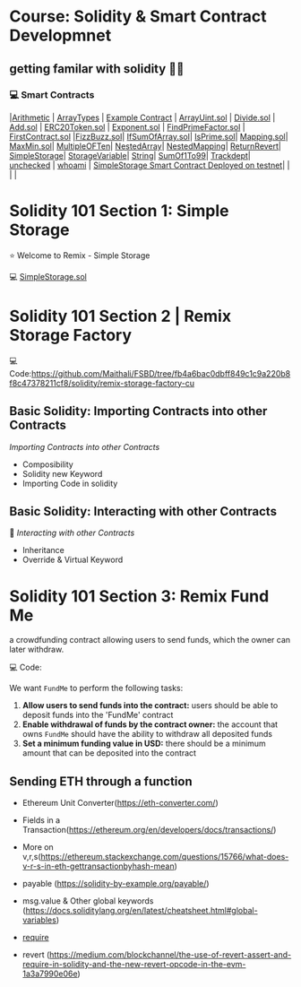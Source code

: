 # Course: Solidity & Smart Contract Developmnet

## getting familar with solidity 👩‍💻

### 💻 Smart Contracts

|[Arithmetic](./Arithematic.sol) |
[ArrayTypes](./ArrayTypes.sol) |
[Example Contract](./ExampleContract.sol) |
[ArrayUint.sol](./ArrayUint.sol)
|
[Divide.sol](./Divide.sol) |
[Add.sol](./Add.sol) |
[ERC20Token.sol](./ERC20Token.sol) |
[Exponent.sol](./Exponent.sol) |
[FindPrimeFactor.sol](./FIndPrimeFactor.sol) |
[FirstContract.sol](./firstContract.sol) |[FizzBuzz.sol](./FizzBuzz.sol)|
[IfSumOfArray.sol](./IfSumOfArray.sol)|
[IsPrime.sol](./IsPrime.sol)|
[Mapping.sol](./Mapping.sol)|
[MaxMin.sol](./MaxMin.sol)|
[MultipleOFTen](./MultipleofTen.sol)|
[NestedArray](./NestedArray.sol)|
[NestedMapping](./NestedMapping.sol)|
[ReturnRevert](./ReturnRevert.sol)|
[SimpleStorage](./SimpleStorage.sol)|
[StorageVariable](./StorageVariable.sol)|
[String](./String.sol)|
[SumOf1To99](./sumOf1to99.sol)|
[Trackdept](./Trackdept.sol)|
[unchecked](./unchecked.sol) |
[whoami](./whoami.sol) |
[SimpleStorage Smart Contract Deployed on testnet](./SimpleStorage.sol)|
[]()|
[]()|
[]()|

# Solidity 101 Section 1: Simple Storage

⭐️ Welcome to Remix - Simple Storage

💻 [SimpleStorage.sol](./SimpleStorage.sol)

# Solidity 101 Section 2 | Remix Storage Factory

💻 Code:https://github.com/Maithali/FSBD/tree/fb4a6bac0dbff849c1c9a220b8f8c47378211cf8/solidity/remix-storage-factory-cu

## Basic Solidity: Importing Contracts into other Contracts

_Importing Contracts into other Contracts_

- Composibility
- Solidity new Keyword
- Importing Code in solidity

## Basic Solidity: Interacting with other Contracts

📰 _Interacting with other Contracts_

- Inheritance
- Override & Virtual Keyword

# Solidity 101 Section 3: Remix Fund Me

a crowdfunding contract allowing users to send funds, which the owner can later withdraw.

💻 Code:

We want `FundMe` to perform the following tasks:

1. **Allow users to send funds into the contract:** users should be able to deposit funds into the 'FundMe' contract
2. **Enable withdrawal of funds by the contract owner:** the account that owns `FundMe` should have the ability to withdraw all deposited funds
3. **Set a minimum funding value in USD:** there should be a minimum amount that can be deposited into the contract

## Sending ETH through a function

- Ethereum Unit Converter(https://eth-converter.com/)

- Fields in a Transaction(https://ethereum.org/en/developers/docs/transactions/)

- More on v,r,s(https://ethereum.stackexchange.com/questions/15766/what-does-v-r-s-in-eth-gettransactionbyhash-mean)

- payable (https://solidity-by-example.org/payable/)

- msg.value & Other global keywords (https://docs.soliditylang.org/en/latest/cheatsheet.html#global-variables)

- [require](https://codedamn.com/news/solidity/what-is-require-in-solidity)

- revert (https://medium.com/blockchannel/the-use-of-revert-assert-and-require-in-solidity-and-the-new-revert-opcode-in-the-evm-1a3a7990e06e)
